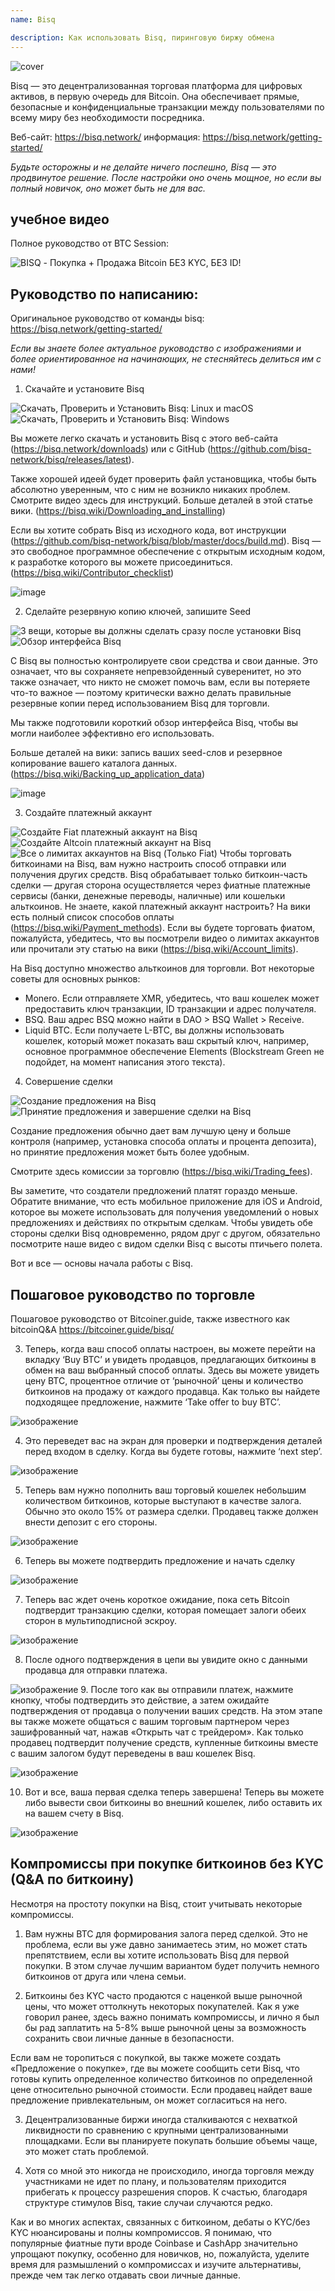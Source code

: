 ```yaml
---
name: Bisq

description: Как использовать Bisq, пиринговую биржу обмена
---
```


![cover](assets/cover.webp)

Bisq — это децентрализованная торговая платформа для цифровых активов, в первую очередь для Bitcoin. Она обеспечивает прямые, безопасные и конфиденциальные транзакции между пользователями по всему миру без необходимости посредника.

Веб-сайт: https://bisq.network/
информация: https://bisq.network/getting-started/

_Будьте осторожны и не делайте ничего поспешно, Bisq — это продвинутое решение. После настройки оно очень мощное, но если вы полный новичок, оно может быть не для вас._

## учебное видео

Полное руководство от BTC Session:

![ BISQ - Покупка + Продажа Bitcoin БЕЗ KYC, БЕЗ ID! ](https://youtu.be/4LyEKA5Iq9I)

## Руководство по написанию:

Оригинальное руководство от команды bisq: https://bisq.network/getting-started/

_Если вы знаете более актуальное руководство с изображениями и более ориентированное на начинающих, не стесняйтесь делиться им с нами!_

1. Скачайте и установите Bisq

![Скачать, Проверить и Установить Bisq: Linux и macOS](https://youtu.be/dTfM4AsxNHY)
![Скачать, Проверить и Установить Bisq: Windows](https://youtu.be/XABzwXw6X0A)

Вы можете легко скачать и установить Bisq с этого веб-сайта (https://bisq.network/downloads) или с GitHub (https://github.com/bisq-network/bisq/releases/latest).

Также хорошей идеей будет проверить файл установщика, чтобы быть абсолютно уверенным, что с ним не возникло никаких проблем. Смотрите видео здесь для инструкций. Больше деталей в этой статье вики. (https://bisq.wiki/Downloading_and_installing)

Если вы хотите собрать Bisq из исходного кода, вот инструкции (https://github.com/bisq-network/bisq/blob/master/docs/build.md). Bisq — это свободное программное обеспечение с открытым исходным кодом, к разработке которого вы можете присоединиться. (https://bisq.wiki/Contributor_checklist)

![image](assets/1.webp)

2. Сделайте резервную копию ключей, запишите Seed

![3 вещи, которые вы должны сделать сразу после установки Bisq](https://youtu.be/JSwMcQAT_CA)
![Обзор интерфейса Bisq](https://youtu.be/HDkzUl9wibc)

С Bisq вы полностью контролируете свои средства и свои данные. Это означает, что вы сохраняете непревзойденный суверенитет, но это также означает, что никто не сможет помочь вам, если вы потеряете что-то важное — поэтому критически важно делать правильные резервные копии перед использованием Bisq для торговли.

Мы также подготовили короткий обзор интерфейса Bisq, чтобы вы могли наиболее эффективно его использовать.

Больше деталей на вики: запись ваших seed-слов и резервное копирование вашего каталога данных. (https://bisq.wiki/Backing_up_application_data)

![image](assets/2.webp)

3. Создайте платежный аккаунт

![Создайте Fiat платежный аккаунт на Bisq](https://youtu.be/nDgT_kFC-9Y)
![Создайте Altcoin платежный аккаунт на Bisq](https://youtu.be/33UTotkxw_0)
![Все о лимитах аккаунтов на Bisq (Только Fiat)](https://youtu.be/TP5Zh6IJPVo)
Чтобы торговать биткоинами на Bisq, вам нужно настроить способ отправки или получения других средств. Bisq обрабатывает только биткоин-часть сделки — другая сторона осуществляется через фиатные платежные сервисы (банки, денежные переводы, наличные) или кошельки альткоинов.
Не знаете, какой платежный аккаунт настроить? На вики есть полный список способов оплаты (https://bisq.wiki/Payment_methods). Если вы будете торговать фиатом, пожалуйста, убедитесь, что вы посмотрели видео о лимитах аккаунтов или прочитали эту статью на вики (https://bisq.wiki/Account_limits).

На Bisq доступно множество альткоинов для торговли. Вот некоторые советы для основных рынков:

- Monero. Если отправляете XMR, убедитесь, что ваш кошелек может предоставить ключ транзакции, ID транзакции и адрес получателя.
- BSQ. Ваш адрес BSQ можно найти в DAO > BSQ Wallet > Receive.
- Liquid BTC. Если получаете L-BTC, вы должны использовать кошелек, который может показать ваш скрытый ключ, например, основное программное обеспечение Elements (Blockstream Green не подойдет, на момент написания этого текста).

4. Совершение сделки

![Создание предложения на Bisq](https://youtu.be/w7Uvv-xrxn8)
![Принятие предложения и завершение сделки на Bisq](https://youtu.be/E6AOgXajK_E)

Создание предложения обычно дает вам лучшую цену и больше контроля (например, установка способа оплаты и процента депозита), но принятие предложения может быть более удобным.

Смотрите здесь комиссии за торговлю (https://bisq.wiki/Trading_fees).

Вы заметите, что создатели предложений платят гораздо меньше. Обратите внимание, что есть мобильное приложение для iOS и Android, которое вы можете использовать для получения уведомлений о новых предложениях и действиях по открытым сделкам. Чтобы увидеть обе стороны сделки Bisq одновременно, рядом друг с другом, обязательно посмотрите наше видео с видом сделки Bisq с высоты птичьего полета.

Вот и все — основы начала работы с Bisq.

## Пошаговое руководство по торговле

Пошаговое руководство от Bitcoiner.guide, также известного как bitcoinQ&A https://bitcoiner.guide/bisq/

3. Теперь, когда ваш способ оплаты настроен, вы можете перейти на вкладку ‘Buy BTC’ и увидеть продавцов, предлагающих биткоины в обмен на ваш выбранный способ оплаты. Здесь вы можете увидеть цену BTC, процентное отличие от ‘рыночной’ цены и количество биткоинов на продажу от каждого продавца. Как только вы найдете подходящее предложение, нажмите ‘Take offer to buy BTC’.

![изображение](assets/3.webp)

4. Это переведет вас на экран для проверки и подтверждения деталей перед входом в сделку. Когда вы будете готовы, нажмите ‘next step’.

![изображение](assets/4.webp)

5. Теперь вам нужно пополнить ваш торговый кошелек небольшим количеством биткоинов, которые выступают в качестве залога. Обычно это около 15% от размера сделки. Продавец также должен внести депозит с его стороны.

![изображение](assets/5.webp)

6. Теперь вы можете подтвердить предложение и начать сделку

![изображение](assets/6.webp)

7. Теперь вас ждет очень короткое ожидание, пока сеть Bitcoin подтвердит транзакцию сделки, которая помещает залоги обеих сторон в мультиподписной эскроу.

![изображение](assets/7.webp)

8. После одного подтверждения в цепи вы увидите окно с данными продавца для отправки платежа.

![изображение](assets/8.webp)
9. После того как вы отправили платеж, нажмите кнопку, чтобы подтвердить это действие, а затем ожидайте подтверждения от продавца о получении ваших средств. На этом этапе вы также можете общаться с вашим торговым партнером через зашифрованный чат, нажав «Открыть чат с трейдером».
Как только продавец подтвердит получение средств, купленные биткоины вместе с вашим залогом будут переведены в ваш кошелек Bisq.

![изображение](assets/9.webp)

10. Вот и все, ваша первая сделка теперь завершена! Теперь вы можете либо вывести свои биткоины во внешний кошелек, либо оставить их на вашем счету в Bisq.

![изображение](assets/10.webp)

## Компромиссы при покупке биткоинов без KYC (Q&A по биткоину)

Несмотря на простоту покупки на Bisq, стоит учитывать некоторые компромиссы.

1. Вам нужны BTC для формирования залога перед сделкой. Это не проблема, если вы уже давно занимаетесь этим, но может стать препятствием, если вы хотите использовать Bisq для первой покупки. В этом случае лучшим вариантом будет получить немного биткоинов от друга или члена семьи.

2. Биткоины без KYC часто продаются с наценкой выше рыночной цены, что может оттолкнуть некоторых покупателей. Как я уже говорил ранее, здесь важно понимать компромиссы, и лично я был бы рад заплатить на 5-8% выше рыночной цены за возможность сохранить свои личные данные в безопасности.

Если вам не торопиться с покупкой, вы также можете создать «Предложение о покупке», где вы можете сообщить сети Bisq, что готовы купить определенное количество биткоинов по определенной цене относительно рыночной стоимости. Если продавец найдет ваше предложение привлекательным, он может согласиться на него.

3. Децентрализованные биржи иногда сталкиваются с нехваткой ликвидности по сравнению с крупными централизованными площадками. Если вы планируете покупать большие объемы чаще, это может стать проблемой.

4. Хотя со мной это никогда не происходило, иногда торговля между участниками не идет по плану, и пользователям приходится прибегать к процессу разрешения споров. К счастью, благодаря структуре стимулов Bisq, такие случаи случаются редко.

Как и во многих аспектах, связанных с биткоином, дебаты о KYC/без KYC нюансированы и полны компромиссов. Я понимаю, что популярные фиатные пути вроде Coinbase и CashApp значительно упрощают покупку, особенно для новичков, но, пожалуйста, уделите время для размышлений о компромиссах и изучите альтернативы, прежде чем так легко отдавать свои личные данные.